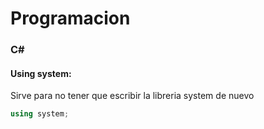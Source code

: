 <link rel="stylesheet" type="text/css" href="../../styles/general.css">


# Programacion

### C#

#### Using system:

Sirve para no tener que escribir la libreria system de nuevo

```C#
using system;
```

<a class="test"></a>
